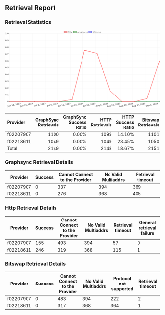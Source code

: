 ## Retrieval Report
### Retrieval Statistics
<img src="https://raw.githubusercontent.com/data-preservation-programs/filplus-checker-assets/main/filecoin-project/filecoin-plus-large-datasets/issues/2011/1693813606896.png"/>

| Provider  | GraphSync Retrievals | GraphSync Success Ratio | HTTP Retrievals | HTTP Success Ratio | Bitswap Retrievals | Bitswap Success Ratio |
| :-------- | -------------------: | ----------------------: | --------------: | -----------------: | -----------------: | --------------------: |
| f02207907 |                 1100 |                   0.00% |            1099 |             14.10% |               1101 |                 0.00% |
| f02218611 |                 1049 |                   0.00% |            1049 |             23.45% |               1050 |                 0.00% |
| Total     |                 2149 |                   0.00% |            2148 |             18.67% |               2151 |                 0.00% |

### Graphsync Retrieval Details
| Provider  | Success | Cannot Connect to the Provider | No Valid Multiaddrs | Retrieval timeout |
| --------- | ------- | ------------------------------ | ------------------- | ----------------- |
| f02207907 | 0       | 337                            | 394                 | 369               |
| f02218611 | 0       | 276                            | 368                 | 405               |

### Http Retrieval Details
| Provider  | Success | Cannot Connect to the Provider | No Valid Multiaddrs | Retrieval timeout | General retrieval failure |
| --------- | ------- | ------------------------------ | ------------------- | ----------------- | ------------------------- |
| f02207907 | 155     | 493                            | 394                 | 57                | 0                         |
| f02218611 | 246     | 319                            | 368                 | 115               | 1                         |

### Bitswap Retrieval Details
| Provider  | Success | Cannot Connect to the Provider | No Valid Multiaddrs | Protocol not supported | Retrieval timeout |
| --------- | ------- | ------------------------------ | ------------------- | ---------------------- | ----------------- |
| f02207907 | 0       | 483                            | 394                 | 222                    | 2                 |
| f02218611 | 0       | 317                            | 368                 | 364                    | 1                 |
